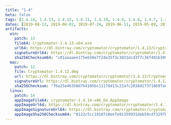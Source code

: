 ```yaml
---
title: "1.4"
beta: false
tags: [1.4.14, 1.4.13, 1.4.12, 1.4.11, 1.4.10, 1.4.9, 1.4.8, 1.4.7, 1.4.6, 1.4.5, 1.4.4, 1.4.3, 1.4.2, 1.4.1, 1.4.0]
dates: [2019-08-12, 2019-08-02, 2019-07-24, 2019-06-11, 2019-05-09, 2019-04-27, 2019-04-24, 2019-04-12, 2019-03-01, 2019-02-16, 2019-02-15, 2019-02-12, 2019-01-17, 2019-01-16, 2018-11-06]
artifacts:
  win:
    patch: 13
    file64: Cryptomator-1.4.13-x64.exe
    url64: https://dl.bintray.com/cryptomator/cryptomator/1.4.13/Cryptomator-1.4.13-x64.exe
    signatureUrl64: https://dl.bintray.com/cryptomator/cryptomator/1.4.13/Cryptomator-1.4.13-x64.exe.asc
    sha256Checksum64: "c81aaaaee175eb50e7f24e35f3c3831dcd3f7c36f491b309c259459309501573"
  mac:
    patch: 12
    file: Cryptomator-1.4.12.dmg
    url: https://dl.bintray.com/cryptomator/cryptomator/1.4.12/Cryptomator-1.4.12.dmg
    signatureUrl: https://dl.bintray.com/cryptomator/cryptomator/1.4.12/Cryptomator-1.4.12.dmg.asc
    sha256Checksum: "f6a25e46358d764105bc11178d13c22afc2838d273f18b97a093c97567c5fe8d"
  linux:
    patch: 14
    appImageFile64: cryptomator-1.4.14-x86_64.AppImage
    appImageUrl64: https://dl.bintray.com/cryptomator/cryptomator/1.4.14/cryptomator-1.4.14-x86_64.AppImage
    appImageSignatureUrl64: https://dl.bintray.com/cryptomator/cryptomator/1.4.14/cryptomator-1.4.14-x86_64.AppImage.asc
    appImageSha256Checksum64: "8122c5cc1018710eefe91359931deb59cdf3297b478b413cbe04012c7f1c83a8"
---
```

